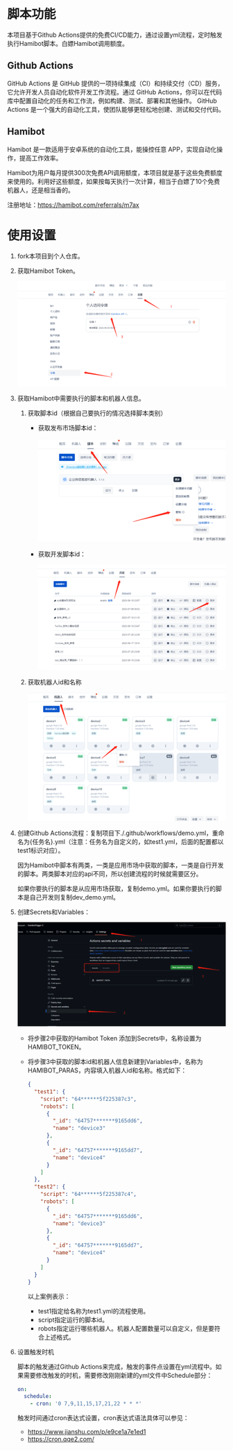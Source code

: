 # 脚本功能

本项目基于Github Actions提供的免费CI/CD能力，通过设置yml流程，定时触发执行Hamibot脚本。白嫖Hamibot调用额度。

## Github Actions

 GitHub Actions 是 GitHub 提供的一项持续集成（CI）和持续交付（CD）服务，它允许开发人员自动化软件开发工作流程。通过 GitHub Actions，你可以在代码库中配置自动化的任务和工作流，例如构建、测试、部署和其他操作。  GitHub Actions 是一个强大的自动化工具，使团队能够更轻松地创建、测试和交付代码。

## Hamibot

Hamibot 是一款适用于安卓系统的自动化工具，能操控任意 APP，实现自动化操作，提高工作效率。 

Hamibot为用户每月提供300次免费API调用额度，本项目就是基于这些免费额度来使用的。利用好这些额度，如果按每天执行一次计算，相当于白嫖了10个免费机器人，还是相当香的。

注册地址：https://hamibot.com/referrals/m7ax

# 使用设置

1. fork本项目到个人仓库。

2. 获取Hamibot Token。

   ![](images/hamibot_settings.png)

3. 获取Hamibot中需要执行的脚本和机器人信息。

    1. 获取脚本id（根据自己要执行的情况选择脚本类别）
      
       * 获取发布市场脚本id：
       
         ![](images/script1.png)
       
       * 获取开发脚本id：
       
         ![](images/script2.png)
    
    2. 获取机器人id和名称
      
       ![](images/robot.png)
    
4. 创建Github Actions流程：复制项目下./.github/workflows/demo.yml，重命名为{任务名}.yml（注意：任务名为自定义的，如test1.yml，后面的配置都以test1标识对应）。

    因为Hamibot中脚本有两类，一类是应用市场中获取的脚本，一类是自行开发的脚本。两类脚本对应的api不同，所以创建流程的时候就需要区分。

    如果你要执行的脚本是从应用市场获取，复制demo.yml。如果你要执行的脚本是自己开发则复制dev_demo.yml。

5. 创建Secrets和Variables：

   ![](images/github_settings.png)

   * 将步骤2中获取的Hamibot Token 添加到Secrets中，名称设置为HAMIBOT_TOKEN。

   * 将步骤3中获取的脚本id和机器人信息新建到Variables中，名称为HAMIBOT_PARAS，内容填入机器人id和名称。格式如下：
     
     ```json
     {
       "test1": {
         "script": "64******5f225387c3",
         "robots": [
           {
             "_id": "64757*******9165dd6",
             "name": "device3"
           },
           {
             "_id": "64757*******9165dd7",
             "name": "device4"
           }
         ]
       },
       "test2": {
         "script": "64******5f225387c4",
         "robots": [
           {
             "_id": "64757*******9165dd6",
             "name": "device3"
           },
           {
             "_id": "64757*******9165dd7",
             "name": "device4"
           }
         ]
       }
     }
     ```
     
     以上案例表示：
     
     * test1指定给名称为test1.yml的流程使用。
     * script指定运行的脚本id。
     * robots指定运行哪些机器人。机器人配置数量可以自定义，但是要符合上述格式。

6. 设置触发时机

    脚本的触发通过Github Actions来完成，触发的事件点设置在yml流程中。如果需要修改触发的时机，需要修改刚刚新建的yml文件中Schedule部分：

    ```yml
    on:
      schedule:
        - cron: '0 7,9,11,15,17,21,22 * * *'  
    ```

    触发时间通过cron表达式设置，cron表达式语法具体可以参见：

    * https://www.jianshu.com/p/e9ce1a7e1ed1
    * https://cron.qqe2.com/